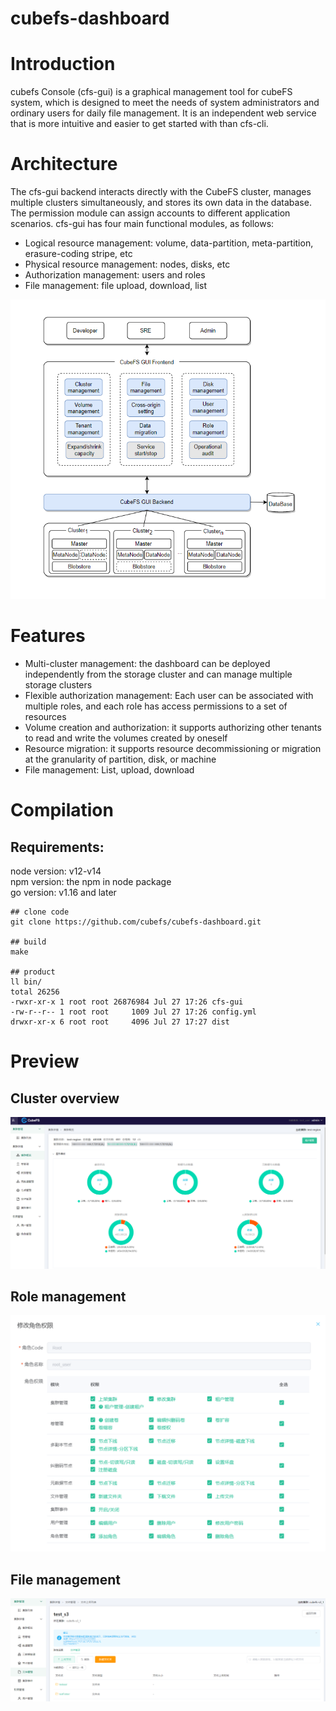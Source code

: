 # cubefs-dashboard

# Introduction
cubefs Console (cfs-gui) is a graphical management tool for cubeFS system, which is designed to meet the needs of system administrators and ordinary users for daily file management. It is an independent web service that is more intuitive and easier to get started with than cfs-cli.

# Architecture
The cfs-gui backend interacts directly with the CubeFS cluster, manages multiple clusters simultaneously, and stores its own data in the database. The permission module can assign accounts to different application scenarios. cfs-gui has four main functional modules, as follows:<br>
- Logical resource management: volume, data-partition, meta-partition, erasure-coding stripe, etc
- Physical resource management: nodes, disks, etc
- Authorization management: users and roles
- File management: file upload, download, list

<img src="https://github.com/cubefs/cubefs-dashboard/blob/main/pictures/architecture.png" align=center/>

# Features
- Multi-cluster management: the dashboard can be deployed independently from the storage cluster and can manage multiple storage clusters<br>
- Flexible authorization management: Each user can be associated with multiple roles, and each role has access permissions to a set of resources
- Volume creation and authorization: it supports authorizing other tenants to read and write the volumes created by oneself
- Resource migration: it supports resource decommissioning or migration at the granularity of partition, disk, or machine
- File management: List, upload, download<br>

# Compilation
## Requirements:
node version: v12-v14<br>
npm version: the npm in node package<br>
go version: v1.16 and later<br>

```
## clone code
git clone https://github.com/cubefs/cubefs-dashboard.git

## build
make

## product
ll bin/
total 26256
-rwxr-xr-x 1 root root 26876984 Jul 27 17:26 cfs-gui
-rw-r--r-- 1 root root     1009 Jul 27 17:26 config.yml
drwxr-xr-x 6 root root     4096 Jul 27 17:27 dist
```
# Preview
## Cluster overview
<img src="https://github.com/cubefs/cubefs-dashboard/blob/main/pictures/cluster_overview.png" align=center/>

## Role management
<img src="https://github.com/cubefs/cubefs-dashboard/blob/main/pictures/role_management.png" align=center/>

## File management
<img src="https://github.com/cubefs/cubefs-dashboard/blob/main/pictures/file_management.png" align=center/>

